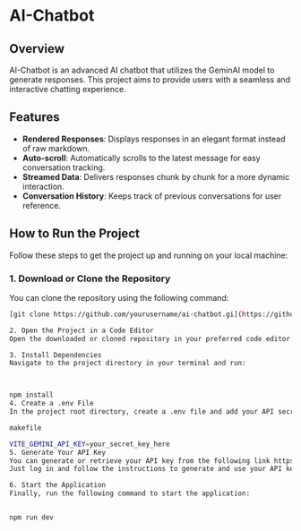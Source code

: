 # AI-Chatbot

## Overview
AI-Chatbot is an advanced AI chatbot that utilizes the GeminAI model to generate responses. This project aims to provide users with a seamless and interactive chatting experience.

## Features
- **Rendered Responses**: Displays responses in an elegant format instead of raw markdown.
- **Auto-scroll**: Automatically scrolls to the latest message for easy conversation tracking.
- **Streamed Data**: Delivers responses chunk by chunk for a more dynamic interaction.
- **Conversation History**: Keeps track of previous conversations for user reference.

## How to Run the Project

Follow these steps to get the project up and running on your local machine:

### 1. Download or Clone the Repository
You can clone the repository using the following command:
```bash
[git clone https://github.com/yourusername/ai-chatbot.gi](https://github.com/Anuj-sahu-27/AI-Chatbot)t

2. Open the Project in a Code Editor
Open the downloaded or cloned repository in your preferred code editor (e.g., Visual Studio Code).

3. Install Dependencies
Navigate to the project directory in your terminal and run:



npm install
4. Create a .env File
In the project root directory, create a .env file and add your API secret key. Use the following format:

makefile

VITE_GEMINI_API_KEY=your_secret_key_here
5. Generate Your API Key
You can generate or retrieve your API key from the following link https://aistudio.google.com/app  Generate API Key
Just log in and follow the instructions to generate and use your API key.

6. Start the Application
Finally, run the following command to start the application:


npm run dev
